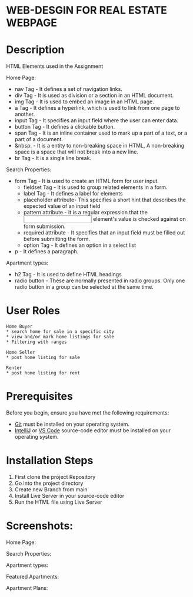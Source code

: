 # WEB-DESGIN FOR REAL ESTATE WEBPAGE

# Description


HTML Elements used in the Assignment

Home Page:
* nav Tag - It defines a set of navigation links.
* div Tag - It is used as division or a section in an HTML document.
* img Tag - It is used to embed an image in an HTML page.
* a Tag - It defines a hyperlink, which is used to link from one page to another.
* input Tag - It specifies an input field where the user can enter data.
* button Tag - It defines a clickable button.
* span Tag - It is an inline container used to mark up a part of a text, or a part of a document.
* &nbsp: - It is a entity to non-breaking space in HTML, A non-breaking space is a space that will not break into a new line.
* br Tag - It is a single line break.

Search Properties:

* form Tag - It is used to create an HTML form for user input.
    * fieldset Tag - It is used to group related elements in a form.
    * label Tag - It defines a label for elements
    * placeholder attribute- This specifies a short hint that describes the expected value of an input field 
    * pattern attribute - It is a regular expression that the <input> element's value is checked against on form submission. 
    * required attribute - It specifies that an input field must be filled out before submitting the form.
    * option Tag - It defines an option in a select list
* p - It defines a paragraph.

Apartment types:

* h2 Tag - It is used to define HTML headings
* radio button - These are normally presented in radio groups. Only one radio button in a group can be selected at the same time.

 
# User Roles
    Home Buyer
    * search home for sale in a specific city
    * view and/or mark home listings for sale
    * Filtering with ranges
    
    Home Seller
    * post home listing for sale
    
    Renter
    * post home listing for rent
    
# Prerequisites
Before you begin, ensure you have met the following requirements:

  - [Git](https://git-scm.com/downloads) must be installed on your operating system.
  - [IntelliJ](https://www.jetbrains.com/community/education/#students) or [VS Code](https://code.visualstudio.com/) source-code editor must be installed on your operating system.

# Installation Steps
1. First clone the project Repository
2. Go into the project directory
3. Create new Branch from main
4. Install Live Server in your source-code editor
5. Run the HTML file using Live Server

# Screenshots:
Home Page:

Search Properties:

Apartment types:

Featured Apartments:

Apartment Plans:



 

  
